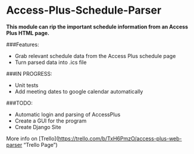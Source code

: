 # Access-Plus-Schedule-Parser
__This module can rip the important schedule information from an Access Plus HTML page.__ 

###Features:
* Grab relevant schedule data from the Access Plus schedule page
* Turn parsed data into .ics file

###IN PROGRESS:
* Unit tests
* Add meeting dates to google calendar automatically

###TODO:
* Automatic login and parsing of AccessPlus
* Create a GUI for the program
* Create Django Site

More info on [Trello](https://trello.com/b/TxH6PmzO/access-plus-web-parser “Trello Page”) 
